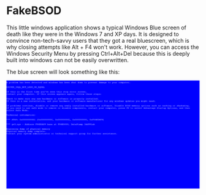 # FakeBSOD
This little windows application shows a typical Windows Blue screen of death like they were in the Windows 7 and XP days.
It is designed to convince non-tech-savvy users that they got a real bluescreen, which is why closing attempts like Alt + F4 won't work.
However, you can access the Windows Security Menu by pressing Ctrl+Alt+Del because this is deeply built into windows can not be easily overwritten.

The blue screen will look something like this:
<p align="center">
  <img alt="Screenshot of the main menu" src="Images/Screenshot.png">
</p>